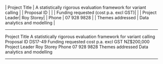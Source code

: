 | Project Title | A statistically rigorous evaluation framework for variant calling |
| Proposal ID   | |
| Funding requested (cost p.a. excl GST)| |
| Project Leader| Roy Storey|
| Phone |  07 928 9828 |
| Themes addressed |  Data analytics and modelling |


------------------------------------ ---------------------------------------
Project Title                        A statistically rigorous evaluation framework for variant calling
Proposal ID                          DS17-49
Funding requested cost p.a. excl GST NZ$200,000
Project Leader                       Roy Storey
Phone                                07 928 9828
Themes addressed                     Data analytics and modelling
------------------------------------ ---------------------------------------
